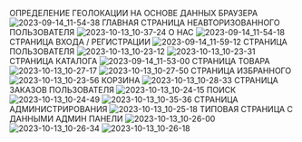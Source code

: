 ОПРЕДЕЛЕНИЕ ГЕОЛОКАЦИИ НА ОСНОВЕ ДАННЫХ БРАУЗЕРА
![2023-09-14_11-54-38](https://github.com/Vollmondo/new-react-app/assets/138674368/078efd12-b735-49c8-b0b5-c7399ec63f16)
ГЛАВНАЯ СТРАНИЦА НЕАВТОРИЗОВАННОГО ПОЛЬЗОВАТЕЛЯ
![2023-10-13_10-37-24](https://github.com/Vollmondo/new-react-app/assets/138674368/56196842-399f-449a-8378-1624d87f5153)
О НАС
![2023-09-14_11-54-18](https://github.com/Vollmondo/new-react-app/assets/138674368/3b702df9-5fac-401e-b9f8-3cfeb356cd6b)
СТРАНИЦА ВХОДА / РЕГИСТРАЦИИ
![2023-09-14_11-59-12](https://github.com/Vollmondo/new-react-app/assets/138674368/efdc6029-6b7b-4bf2-a8ff-81e043c92e01)
СТРАНИЦА ПОЛЬЗОВАТЕЛЯ
![2023-10-13_10-23-12](https://github.com/Vollmondo/new-react-app/assets/138674368/67f593a0-c0ba-406a-b001-f0e8df4c34b9)
![2023-10-13_10-23-31](https://github.com/Vollmondo/new-react-app/assets/138674368/9de42439-5914-4adf-b0e0-fec98eafca13)
СТРАНИЦА КАТАЛОГА
![2023-09-14_11-53-00](https://github.com/Vollmondo/new-react-app/assets/138674368/d2da702f-0819-4d24-ae66-f77d97ec6bc8)
СТРАНИЦА ТОВАРА
![2023-10-13_10-27-17](https://github.com/Vollmondo/new-react-app/assets/138674368/180b118d-2283-4372-b536-6f51e806a2a5)
![2023-10-13_10-27-50](https://github.com/Vollmondo/new-react-app/assets/138674368/92a08416-7cbb-4b34-b524-38aa831b5035)
СТРАНИЦА ИЗБРАННОГО
![2023-10-13_10-23-56](https://github.com/Vollmondo/new-react-app/assets/138674368/f9023161-09c5-452d-8afc-64ca7fb067c7)
КОРЗИНА
![2023-10-13_10-28-33](https://github.com/Vollmondo/new-react-app/assets/138674368/e7a938b6-6644-485b-aed6-73984d9d4682)
СТРАНИЦА ЗАКАЗОВ ПОЛЬЗОВАТЕЛЯ
![2023-10-13_10-24-15](https://github.com/Vollmondo/new-react-app/assets/138674368/fd2fb3e5-5131-478e-b8e8-86e2255ba499)
ПОИСК
![2023-10-13_10-24-49](https://github.com/Vollmondo/new-react-app/assets/138674368/5232c5ad-8b58-42b6-b855-700e1e77a61e)
![2023-10-13_10-35-36](https://github.com/Vollmondo/new-react-app/assets/138674368/853c4d29-e197-45df-afc1-06a1b273c8c0)
СТРАНИЦА АДМИНИСТРИРОВАНИЯ
![2023-10-13_10-25-18](https://github.com/Vollmondo/new-react-app/assets/138674368/15adc73e-798a-467d-a1e4-b293b23a82d0)
ТИПОВАЯ СТРАНИЦА С ДАННЫМИ АДМИН ПАНЕЛИ
![2023-10-13_10-26-00](https://github.com/Vollmondo/new-react-app/assets/138674368/1d9f586f-d615-4360-9095-4a9c8c82c1c7)
![2023-10-13_10-26-34](https://github.com/Vollmondo/new-react-app/assets/138674368/0864b571-6348-4f08-aaae-7106986bba6e)
![2023-10-13_10-26-18](https://github.com/Vollmondo/new-react-app/assets/138674368/8d521110-c91b-42ea-b2f7-548898b82ffc)
